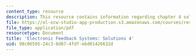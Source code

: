 ```yaml
---
content_type: resource
description: This resource contains information regarding chapter 4 solutions.
file: https://ol-ocw-studio-app-production.s3.amazonaws.com/courses/res-6-010-electronic-feedback-systems-spring-2013/98c0659524c38d874fdfebd01426632d_MITRES_6-010S13_sol04.pdf
file_type: application/pdf
resourcetype: Document
title: 'Electronic Feedback Systems: Solutions 4'
uid: 98c06595-24c3-8d87-4fdf-ebd01426632d
---
```

